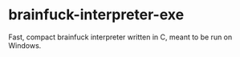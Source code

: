 # brainfuck-interpreter-exe
Fast, compact brainfuck interpreter written in C, meant to be run on Windows.
